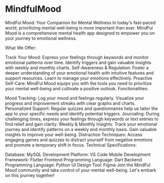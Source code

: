 # MindfulMood
MindFul Mood: Your Companion for Mental Wellness
In today's fast-paced world, prioritizing mental well-being is more important than ever. MindFul Mood is a comprehensive mental health app designed to empower you on your journey to emotional wellness.

What We Offer:

Track Your Mood: Express your feelings through keywords and monitor emotional patterns over time. Identify triggers and gain valuable insights with weekly and monthly charts.
Self-Awareness & Regulation: Foster a deeper understanding of your emotional health with intuitive features and support resources. Learn to manage your emotions effectively.
Proactive Self-Care: MindFul Mood equips you with the tools you need to prioritize your mental well-being and cultivate a positive outlook.
Functionalities:

Mood Tracking: Log your mood and feelings regularly. Visualize your progress and improvement streaks with clear graphs and charts.
Personalized Support: Regular quizzes and questionnaires help us tailor the app to your specific needs and identify potential triggers.
Journaling: During challenging times, express your feelings through keywords or text entries to find relief and gain clarity.
Weekly & Monthly Insights: Track your emotional journey and identify patterns on a weekly and monthly basis. Gain valuable insights to improve your well-being.
Distraction Techniques: Access engaging games and quizzes to distract yourself from negative emotions and promote a temporary shift in focus.
Technical Specifications:

Database: MySQL
Development Platform: VS Code
Mobile Development Framework: Flutter
Frontend Programming Language: Dart
Backend Programming Language: Python
UI Design Tool: Figma
Join the MindFul Mood community and take control of your mental well-being. Let's embark on this journey together!
